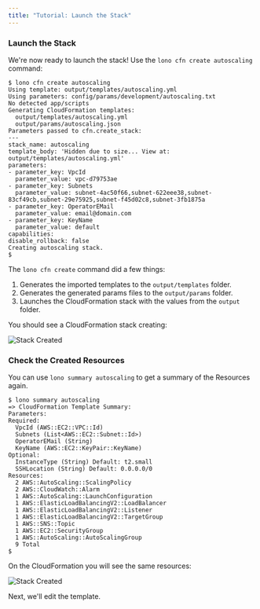 ```yaml
---
title: "Tutorial: Launch the Stack"
---
```


### Launch the Stack

We're now ready to launch the stack!  Use the `lono cfn create autoscaling` command:

```
$ lono cfn create autoscaling
Using template: output/templates/autoscaling.yml
Using parameters: config/params/development/autoscaling.txt
No detected app/scripts
Generating CloudFormation templates:
  output/templates/autoscaling.yml
  output/params/autoscaling.json
Parameters passed to cfn.create_stack:
---
stack_name: autoscaling
template_body: 'Hidden due to size... View at: output/templates/autoscaling.yml'
parameters:
- parameter_key: VpcId
  parameter_value: vpc-d79753ae
- parameter_key: Subnets
  parameter_value: subnet-4ac50f66,subnet-622eee38,subnet-83cf49cb,subnet-29e75925,subnet-f45d02c8,subnet-3fb1875a
- parameter_key: OperatorEMail
  parameter_value: email@domain.com
- parameter_key: KeyName
  parameter_value: default
capabilities:
disable_rollback: false
Creating autoscaling stack.
$
```

The `lono cfn create` command did a few things:

1. Generates the imported templates to the `output/templates` folder.
2. Generates the generated params files to the `output/params` folder.
3. Launches the CloudFormation stack with the values from the `output` folder.

You should see a CloudFormation stack creating:

<img src="/img/tutorial/lono-cfn-create-autoscaling.png" alt="Stack Created" class="doc-photo lono-flowchart">

### Check the Created Resources

You can use `lono summary autoscaling` to get a summary of the Resources again.

```
$ lono summary autoscaling
=> CloudFormation Template Summary:
Parameters:
Required:
  VpcId (AWS::EC2::VPC::Id)
  Subnets (List<AWS::EC2::Subnet::Id>)
  OperatorEMail (String)
  KeyName (AWS::EC2::KeyPair::KeyName)
Optional:
  InstanceType (String) Default: t2.small
  SSHLocation (String) Default: 0.0.0.0/0
Resources:
  2 AWS::AutoScaling::ScalingPolicy
  2 AWS::CloudWatch::Alarm
  1 AWS::AutoScaling::LaunchConfiguration
  1 AWS::ElasticLoadBalancingV2::LoadBalancer
  1 AWS::ElasticLoadBalancingV2::Listener
  1 AWS::ElasticLoadBalancingV2::TargetGroup
  1 AWS::SNS::Topic
  1 AWS::EC2::SecurityGroup
  1 AWS::AutoScaling::AutoScalingGroup
  9 Total
$
```

On the CloudFormation you will see the same resources:

<img src="/img/tutorial/autoscaling-resources.png" alt="Stack Created" class="doc-photo lono-flowchart">

Next, we'll edit the template.
